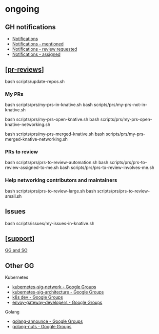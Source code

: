 # ongoing

## GH notifications
- [Notifications](https://github.com/notifications?query=is%3Aunread)
- [Notifications - mentioned](https://github.com/notifications?query=reason%3Amention)
- [Notifications - review requested](https://github.com/notifications?query=reason%3Areview-requested)
- [Notifications - assigned](https://github.com/notifications?query=reason%3Aassign)

## [[pr-reviews]]
bash scripts/update-repos.sh

### My PRs
bash scripts/prs/my-prs-in-knative.sh
bash scripts/prs/my-prs-not-in-knative.sh

bash scripts/prs/my-prs-open-knative.sh
bash scripts/prs/my-prs-open-knative-networking.sh

bash scripts/prs/my-prs-merged-knative.sh
bash scripts/prs/my-prs-merged-knative-networking.sh

### PRs to review
bash scripts/prs/prs-to-review-automation.sh
bash scripts/prs/prs-to-review-assigned-to-me.sh
bash scripts/prs/prs-to-review-involves-me.sh

### Help networking contributors and maintainers
bash scripts/prs/prs-to-review-large.sh
bash scripts/prs/prs-to-review-small.sh

## Issues
bash scripts/issues/my-issues-in-knative.sh
## [[support]]
[GG and SO](https://raindrop.io/carlisia/community-support-24917036)

## Other GG
Kubernetes
- [kubernetes-sig-network - Google Groups](https://groups.google.com/g/kubernetes-sig-network)
- [kubernetes-sig-architecture - Google Groups](https://groups.google.com/g/kubernetes-sig-architecture)
- [k8s dev - Google Groups](https://groups.google.com/a/kubernetes.io/g/dev)
- [envoy-gateway-developers - Google Groups](https://groups.google.com/g/envoy-gateway-developers)

Golang
- [golang-announce - Google Groups](https://groups.google.com/g/golang-announce)
- [golang-nuts - Google Groups](https://groups.google.com/g/golang-nuts)

[//begin]: # "Autogenerated link references for markdown compatibility"
[pr-reviews]: ../contributions/pr-reviews.md "pr reviews"
[support]: support.md "support"
[//end]: # "Autogenerated link references"